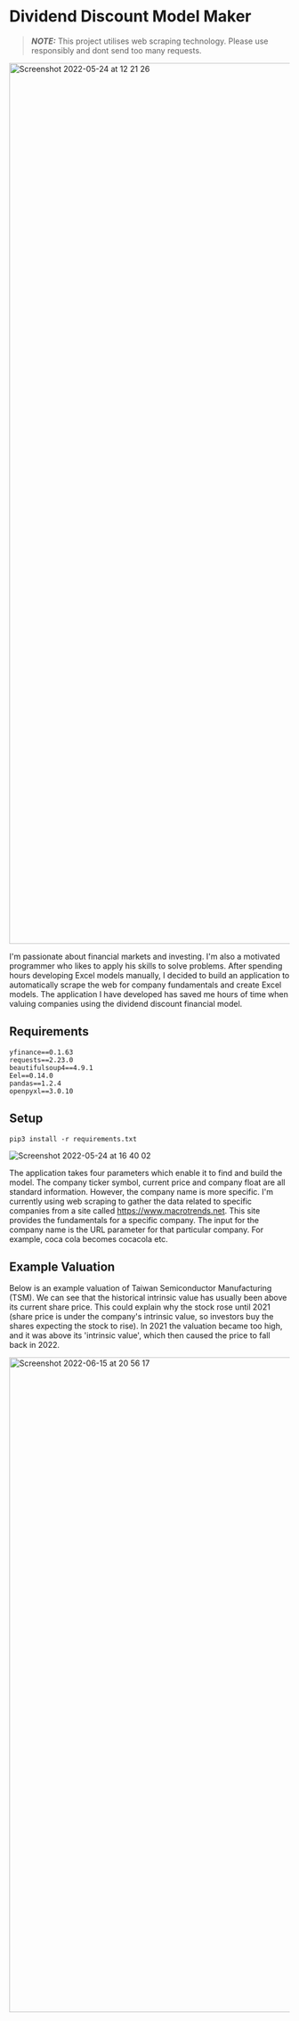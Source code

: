 # Dividend Discount Model Maker

> **_NOTE:_**  This project utilises web scraping technology. Please use responsibly and dont send too many requests.

<img width="1583" alt="Screenshot 2022-05-24 at 12 21 26" src="https://user-images.githubusercontent.com/87500491/170023278-de379d30-d9e0-45bf-9dde-343d2b83995b.png">


I'm passionate about financial markets and investing. I'm also a motivated programmer who likes to apply his skills to solve problems. After spending hours developing Excel models manually, I decided to build an application to automatically scrape the web for company fundamentals and create Excel models. The application I have developed has saved me hours of time when valuing companies using the dividend discount financial model.

## Requirements
```
yfinance==0.1.63
requests==2.23.0
beautifulsoup4==4.9.1
Eel==0.14.0
pandas==1.2.4
openpyxl==3.0.10
```

## Setup
```Python3
pip3 install -r requirements.txt
```

![Screenshot 2022-05-24 at 16 40 02](https://user-images.githubusercontent.com/87500491/170076387-f8d4cd53-d7e2-4132-9e06-a43aed5802fc.png)


The application takes four parameters which enable it to find and build the model. The company ticker symbol, current price and company float are all standard information. However, the company name is more specific. I'm currently using web scraping to gather the data related to specific companies from a site called https://www.macrotrends.net. This site provides the fundamentals for a specific company. The input for the company name is the URL parameter for that particular company. For example, coca cola becomes cocacola etc.


## Example Valuation

Below is an example valuation of Taiwan Semiconductor Manufacturing (TSM). We can see that the historical intrinsic value has usually been above its current share price. This could explain why the stock rose until 2021 (share price is under the company's intrinsic value, so investors buy the shares expecting the stock to rise). In 2021 the valuation became too high, and it was above its 'intrinsic value', which then caused the price to fall back in 2022.

<img width="1177" alt="Screenshot 2022-06-15 at 20 56 17" src="https://user-images.githubusercontent.com/87500491/173915736-b9923cc7-ba28-416b-9b44-4faef76bc9d3.png">




